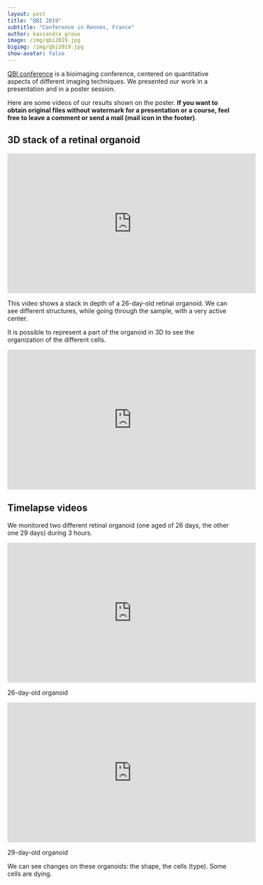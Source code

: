 ```yaml
---
layout: post
title: "QBI 2019"
subtitle: "Conference in Rennes, France"
author: kassandra_groux
image: /img/qbi2019.jpg
bigimg: /img/qbi2019.jpg
show-avatar: false
---
```


[QBI conference](https://www.quantitativebioimaging.com/qbi2019/) is a bioimaging conference, centered on quantitative aspects of different imaging techniques. We presented our work in a presentation and in a poster session.

Here are some videos of our results shown on the poster. **If you want to obtain original files without watermark for a presentation or a course, feel free to leave a comment or send a mail (mail icon in the footer)**.

## 3D stack of a retinal organoid
<center>
<iframe width="560" height="315" src="https://www.youtube.com/embed/WO-90vjs98A" frameborder="0" allow="accelerometer; autoplay; encrypted-media; gyroscope; picture-in-picture" allowfullscreen></iframe>
</center>

This video shows a stack in depth of a 26-day-old retinal organoid. We can see different structures, while going through the sample, with a very active center. 

It is possible to represent a part of the organoid in 3D to see the organization of the different cells.

<center>
<iframe width="560" height="315" src="https://www.youtube.com/embed/OZ7uUZt4XiE" frameborder="0" allow="accelerometer; autoplay; encrypted-media; gyroscope; picture-in-picture" allowfullscreen></iframe>
</center>

## Timelapse videos 

We monitored two different retinal organoid (one aged of 26 days, the other one 29 days) during 3 hours.

<center>
<iframe width="560" height="315" src="https://www.youtube.com/embed/seZaHMkvCck" frameborder="0" allow="accelerometer; autoplay; encrypted-media; gyroscope; picture-in-picture" allowfullscreen></iframe>
</center>

26-day-old organoid
  
<center>
  <iframe width="560" height="315" src="https://www.youtube.com/embed/j3fpfTOdiro" frameborder="0" allow="accelerometer; autoplay; encrypted-media; gyroscope; picture-in-picture" allowfullscreen></iframe>
</center>

29-day-old organoid

We can see changes on these organoids: the shape, the cells (type). Some cells are dying.
